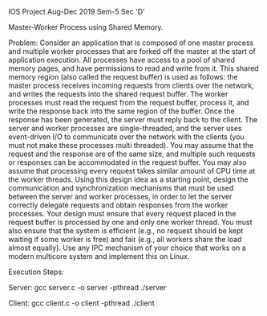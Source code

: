 IOS Project
Aug-Dec 2019
Sem-5 Sec 'D'

Master-Worker Process using Shared Memory.

Problem:
Consider an application that is composed of one master process and multiple worker processes that are forked off the master 
at the start of application execution. All processes have access to a pool of shared memory pages, and have permissions to 
read and write from it. This shared memory region (also called the request buffer) is used as follows: the master process 
receives incoming requests from clients over the network, and writes the requests into the shared request buffer. The worker 
processes must read the request from the request buffer, process it, and write the response back into the same region of the buffer. 
Once the response has been generated, the server must reply back to the client. The server and worker processes are single-threaded, 
and the server uses event-driven I/O to communicate over the network with the clients (you must not make these processes multi threaded). 
You may assume that the request and the response are of the same size, and multiple such requests or responses can be accommodated in the 
request buffer. You may also assume that processing every request takes similar amount of CPU time at the worker threads. 
Using this design idea as a starting point, design the communication and synchronization mechanisms that must be used between the 
server and worker processes, in order to let the server correctly delegate requests and obtain responses from the worker processes. 
Your design must ensure that every request placed in the request buffer is processed by one and only one worker thread. 
You must also ensure that the system is efficient (e.g., no request should be kept waiting if some worker is free) and 
fair (e.g., all workers share the load almost equally). Use any IPC mechanism of your choice that works on a modern multicore system 
and implement this on Linux.

Execution Steps:

Server:
gcc server.c -o server -pthread
./server

Client:
gcc client.c -o client -pthread
./client
